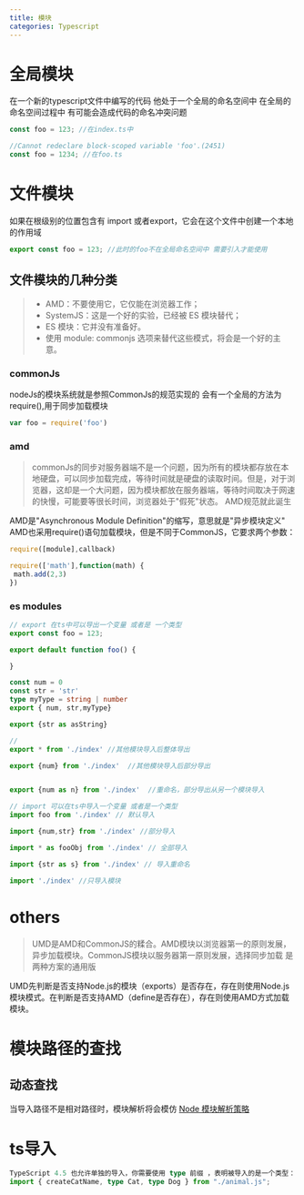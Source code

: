 ```yaml
---
title: 模块
categories: Typescript
---
```




# 全局模块

在一个新的typescript文件中编写的代码 他处于一个全局的命名空间中&#x20;
&#x20;在全局的命名空间过程中 有可能会造成代码的命名冲突问题

```typescript
const foo = 123; //在index.ts中

//Cannot redeclare block-scoped variable 'foo'.(2451)
const foo = 1234; //在foo.ts
```



# 文件模块

如果在根级别的位置包含有 import 或者export，它会在这个文件中创建一个本地的作用域

```typescript
export const foo = 123; //此时的foo不在全局命名空间中 需要引入才能使用
```



## 文件模块的几种分类

> - AMD：不要使用它，它仅能在浏览器工作；
> - SystemJS：这是一个好的实验，已经被 ES 模块替代；
> - ES 模块：它并没有准备好。
> - 使用 module: commonjs 选项来替代这些模式，将会是一个好的主意。



### commonJs

nodeJs的模块系统就是参照CommonJs的规范实现的
会有一个全局的方法为require(),用于同步加载模块

```typescript
var foo = require('foo')
```



### amd

> commonJs的同步对服务器端不是一个问题，因为所有的模块都存放在本地硬盘，可以同步加载完成，等待时间就是硬盘的读取时间。但是，对于浏览器，这却是一个大问题，因为模块都放在服务器端，等待时间取决于网速的快慢，可能要等很长时间，浏览器处于"假死"状态。 AMD规范就此诞生

AMD是"Asynchronous Module Definition"的缩写，意思就是"异步模块定义"
AMD也采用require()语句加载模块，但是不同于CommonJS，它要求两个参数：

```javascript
require([module],callback)

require(['math'],function(math) {
 math.add(2,3)
})
```



### es modules

```typescript
// export 在ts中可以导出一个变量 或者是 一个类型
export const foo = 123;

export default function foo() {

}

const num = 0
const str = 'str'
type myType = string | number
export { num, str,myType}

export {str as asString}

//
export * from './index' //其他模块导入后整体导出

export {num} from './index'  //其他模块导入后部分导出


export {num as n} from './index'  //重命名，部分导出从另一个模块导入

// import 可以在ts中导入一个变量 或者是一个类型
import foo from './index' // 默认导入

import {num,str} from './index' //部分导入

import * as fooObj from './index' // 全部导入

import {str as s} from './index' // 导入重命名

import './index' //只导入模块
```



# others

> UMD是AMD和CommonJS的糅合。AMD模块以浏览器第一的原则发展，异步加载模块。CommonJS模块以服务器第一原则发展，选择同步加载 是两种方案的通用版

UMD先判断是否支持Node.js的模块（exports）是否存在，存在则使用Node.js模块模式。在判断是否支持AMD（define是否存在），存在则使用AMD方式加载模块。

# 模块路径的查找



## 动态查找

当导入路径不是相对路径时，模块解析将会模仿 [Node 模块解析策略](https://nodejs.org/api/modules.html#modules_all_together)

# ts导入

```typescript
TypeScript 4.5 也允许单独的导入，你需要使用 type 前缀 ，表明被导入的是一个类型：
import { createCatName, type Cat, type Dog } from "./animal.js";
```
